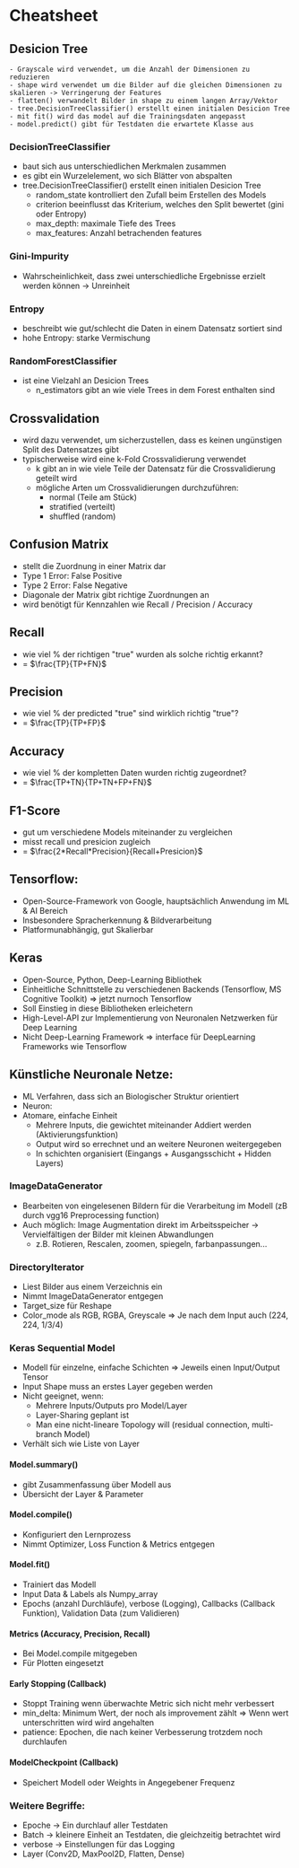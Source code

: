 # Cheatsheet
## Desicion Tree
    - Grayscale wird verwendet, um die Anzahl der Dimensionen zu reduzieren
    - shape wird verwendet um die Bilder auf die gleichen Dimensionen zu skalieren -> Verringerung der Features
    - flatten() verwandelt Bilder in shape zu einem langen Array/Vektor
    - tree.DecisionTreeClassifier() erstellt einen initialen Desicion Tree
    - mit fit() wird das model auf die Trainingsdaten angepasst
    - model.predict() gibt für Testdaten die erwartete Klasse aus

### DecisionTreeClassifier
- baut sich aus unterschiedlichen Merkmalen zusammen
- es gibt ein Wurzelelement, wo sich Blätter von abspalten
- tree.DecisionTreeClassifier() erstellt einen initialen Desicion Tree
  - random_state kontrolliert den Zufall beim Erstellen des Models
  - criterion beeinflusst das Kriterium, welches den Split bewertet (gini oder Entropy)
  - max_depth: maximale Tiefe des Trees
  - max_features: Anzahl betrachenden features

### Gini-Impurity
- Wahrscheinlichkeit, dass zwei unterschiedliche Ergebnisse erzielt werden können -> Unreinheit
### Entropy
- beschreibt wie gut/schlecht die Daten in einem Datensatz sortiert sind
- hohe Entropy: starke Vermischung

### RandomForestClassifier
- ist eine Vielzahl an Desicion Trees 
  - n_estimators gibt an wie viele Trees in dem Forest enthalten sind

## Crossvalidation
- wird dazu verwendet, um sicherzustellen, dass es keinen ungünstigen Split des Datensatzes gibt
- typischerweise wird eine k-Fold Crossvalidierung verwendet
  - k gibt an in wie viele Teile der Datensatz für die Crossvalidierung geteilt wird
  - mögliche Arten um Crossvalidierungen durchzuführen:
    - normal (Teile am Stück)
    - stratified (verteilt)
    - shuffled (random)

## Confusion Matrix
- stellt die Zuordnung in einer Matrix dar
- Type 1 Error: False Positive
- Type 2 Error: False Negative
- Diagonale der Matrix gibt richtige Zuordnungen an
- wird benötigt für Kennzahlen wie Recall / Precision / Accuracy

## Recall
- wie viel % der richtigen "true" wurden als solche richtig erkannt?
- = $\frac{TP}{TP+FN}$
## Precision
- wie viel % der predicted "true" sind wirklich richtig "true"?
- = $\frac{TP}{TP+FP}$
## Accuracy
- wie viel % der kompletten Daten wurden richtig zugeordnet?
- = $\frac{TP+TN}{TP+TN+FP+FN}$

## F1-Score
- gut um verschiedene Models miteinander zu vergleichen
- misst recall und presicion zugleich
- = $\frac{2*Recall*Precision}{Recall+Presicion}$

## Tensorflow: 
-	Open-Source-Framework von Google, hauptsächlich Anwendung im ML & AI Bereich 
- Insbesondere Spracherkennung & Bildverarbeitung
-	Platformunabhängig, gut Skalierbar


## Keras 
-	Open-Source, Python, Deep-Learning Bibliothek
-	Einheitliche Schnittstelle zu verschiedenen Backends (Tensorflow, MS Cognitive Toolkit) => jetzt nurnoch Tensorflow
-	Soll Einstieg in diese Bibliotheken erleichetern
-	High-Level-API zur Implementierung von Neuronalen Netzwerken für Deep Learning
-	Nicht Deep-Learning Framework => interface für DeepLearning Frameworks wie Tensorflow

## Künstliche Neuronale Netze: 
-	ML Verfahren, dass sich an Biologischer Struktur orientiert
-	Neuron: 
  -	Atomare, einfache Einheit
	- Mehrere Inputs, die gewichtet miteinander Addiert werden (Aktivierungsfunktion) 
	- Output wird so errechnet und an weitere Neuronen weitergegeben
	- In schichten organisiert (Eingangs + Ausgangsschicht + Hidden Layers) 

### ImageDataGenerator
- Bearbeiten von eingelesenen Bildern für die Verarbeitung im Modell (zB durch vgg16 Preprocessing function)
- Auch möglich: Image Augmentation direkt im Arbeitsspeicher -> Vervielfältigen der Bilder mit kleinen Abwandlungen
    - z.B. Rotieren, Rescalen, zoomen, spiegeln, farbanpassungen...

### DirectoryIterator
- Liest Bilder aus einem Verzeichnis ein
- Nimmt ImageDataGenerator entgegen
- Target_size für Reshape
- Color_mode als RGB, RGBA, Greyscale => Je nach dem Input auch (224, 224, 1/3/4)

### Keras Sequential Model
- Modell für einzelne, einfache Schichten => Jeweils einen Input/Output Tensor
- Input Shape muss an erstes Layer gegeben werden
- Nicht geeignet, wenn: 
    - Mehrere Inputs/Outputs pro Model/Layer
    - Layer-Sharing geplant ist
    - Man eine nicht-lineare Topology will (residual connection, multi-branch Model)
- Verhält sich wie Liste von Layer


#### Model.summary()
- gibt Zusammenfassung über Modell aus 
- Übersicht der Layer & Parameter
#### Model.compile()
- Konfiguriert den Lernprozess
- Nimmt Optimizer, Loss Function & Metrics entgegen
#### Model.fit()
- Trainiert das Modell
- Input Data & Labels als Numpy_array
- Epochs (anzahl Durchläufe), verbose (Logging), Callbacks (Callback Funktion), Validation Data (zum Validieren)

#### Metrics (Accuracy, Precision, Recall)
- Bei Model.compile mitgegeben
- Für Plotten eingesetzt

#### Early Stopping (Callback)
- Stoppt Training wenn überwachte Metric sich nicht mehr verbessert 
- min_delta: Minimum Wert, der noch als improvement zählt => Wenn wert unterschritten wird wird angehalten
- patience: Epochen, die nach keiner Verbesserung trotzdem noch durchlaufen

#### ModelCheckpoint (Callback)
-  Speichert Modell oder Weights in Angegebener Frequenz 

### Weitere Begriffe: 
   - Epoche -> Ein durchlauf aller Testdaten
   - Batch -> kleinere Einheit an Testdaten, die gleichzeitig betrachtet wird
   - verbose -> Einstellungen für das Logging
   - Layer (Conv2D, MaxPool2D, Flatten, Dense) 



